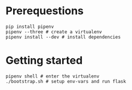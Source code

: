 # Prerequestions

```
pip install pipenv
pipenv --three # create a virtualenv
pipenv install --dev # install dependencies
```

# Getting started

```
pipenv shell # enter the virtualenv
./bootstrap.sh # setup env-vars and run flask
```
